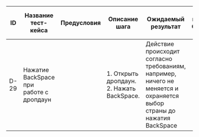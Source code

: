 | ID   | Название тест-кейса                        | Предусловия | Описание шага                                                                           | Ожидаемый результат                                                                                   | Статус проверки в Окружении 1 | Статус проверки в Окружении 2 | Баг-репорт |
|------|--------------------------------------------|-------------|-----------------------------------------------------------------------------------------|--------------------------------------------------------------------------------------------------------|------------------------------|------------------------------|------------|
| D-29 | Нажатие BackSpace при работе с дропдаун    |             | 1. Открыть дропдаун. 2. Нажать BackSpace.                                             | Действие происходит согласно требованиям, например, ничего не меняется и охраняется выбор страны до нажатия BackSpace
